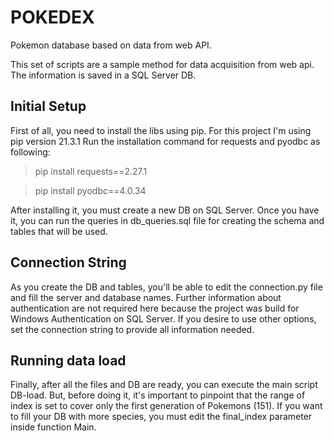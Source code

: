 # POKEDEX
Pokemon database based on data from web API.

This set of scripts are a sample method for data acquisition from web api. The information is saved in a SQL Server DB.

## Initial Setup

First of all, you need to install the libs using pip. For this project I'm using pip version 21.3.1
Run the installation command for requests and pyodbc as following:

>pip install requests==2.27.1

>pip install pyodbc==4.0.34

After installing it, you must create a new DB on SQL Server. Once you have it, you can run the queries in db_queries.sql file for creating the schema and tables that will be used.

## Connection String

As you create the DB and tables, you'll be able to edit the connection.py file and fill the server and database names. Further information about authentication are not required here because the project was build for Windows Authentication on SQL Server. If you desire to use other options, set the connection string to provide all information needed.

## Running data load

Finally, after all the files and DB are ready, you can execute the main script DB-load. But, before doing it, it's important to pinpoint that the range of index is set to cover only the first generation of Pokemons (151). If you want to fill your DB with more species, you must edit the final_index parameter inside function Main.

